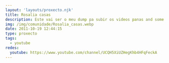```yaml
---
layout: 'layouts/proxecto.njk'
title: Rosalia casas
description: Este vai ser o meu dump pa subir os videos panas and some other shit…
img: /img/comunidade/Rosalia_casas.webp
date: 2011-10-19 12:44:15
type: proxecto
tags:
  - youtube
redes:
  youtube: https://www.youtube.com/channel/UCQH5XiUZHegKhb4HFqFeckA
---
```


